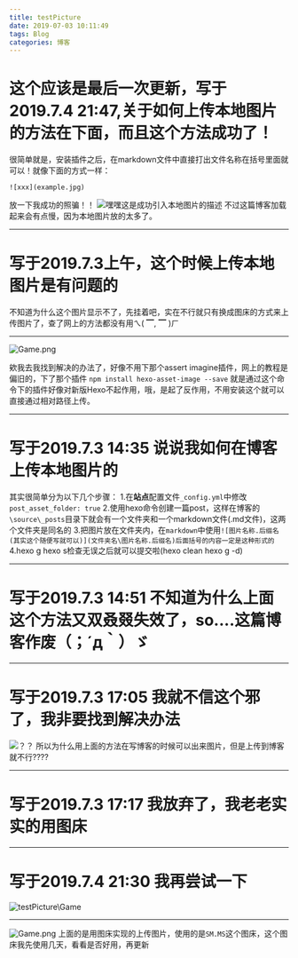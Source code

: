 ```yaml
---
title: testPicture
date: 2019-07-03 10:11:49
tags: Blog
categories: 博客
---
```

# 这个应该是最后一次更新，写于2019.7.4 21:47,关于如何上传本地图片的方法在下面，而且这个方法成功了！
很简单就是，安装插件之后，在markdown文件中直接打出文件名称在括号里面就可以！就像下面的方式一样：
```
![xxx](example.jpg)
```
放一下我成功的照骗！！
![嘿嘿这是成功引入本地图片的描述](Game.png)
不过这篇博客加载起来会有点慢，因为本地图片放的太多了。

---
# 写于2019.7.3上午，这个时候上传本地图片是有问题的

不知道为什么这个图片显示不了，先挂着吧，实在不行就只有换成图床的方式来上传图片了，查了网上的方法都没有用ㄟ( ▔, ▔ )ㄏ

---

![Game.png](https://i.loli.net/2019/07/03/5d1c467b806d928478.png)

欸我去我找到解决的办法了，好像不用下那个assert imagine插件，网上的教程是偏旧的，下了那个插件
`npm install hexo-asset-image --save`
就是通过这个命令下的插件好像对新版Hexo不起作用，哦，是起了反作用，不用安装这个就可以直接通过相对路径上传。

---

# 写于2019.7.3 14:35 说说我如何在博客上传本地图片的

其实很简单分为以下几个步骤：
1.在**站点**配置文件`_config.yml`中修改`post_asset_folder: true`
2.使用hexo命令创建一篇post，这样在博客的`\source\_posts`目录下就会有一个文件夹和一个markdown文件(.md文件)，这两个文件夹是同名的
3.把图片放在文件夹内，在`markdown`中使用```![图片名称.后缀名(其实这个随便写就可以)](文件夹名\图片名称.后缀名)后面括号的内容一定是这种形式的```
4.hexo g hexo s检查无误之后就可以提交啦(hexo clean hexo g -d)

---

# 写于2019.7.3 14:51 不知道为什么上面这个方法又双叒叕失效了，so....这篇博客作废（；´д｀）ゞ

---

# 写于2019.7.3 17:05 我就不信这个邪了，我非要找到解决办法

![？？](Game.png)
所以为什么用上面的方法在写博客的时候可以出来图片，但是上传到博客就不行????

---

# 写于2019.7.3 17:17 我放弃了，我老老实实的用图床

---

# 写于2019.7.4 21:30 我再尝试一下

![testPicture\Game](Game.png)

---

![Game.png](https://i.loli.net/2019/07/03/5d1c467b806d928478.png)
上面的是用图床实现的上传图片，使用的是`SM.MS`这个图床，这个图床我先使用几天，看看是否好用，再更新
